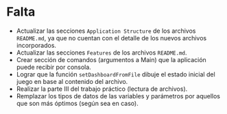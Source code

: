 # Falta

-   Actualizar las secciones `Application Structure` de los archivos `README.md`, ya que no cuentan con el detalle de los nuevos archivos incorporados.
-   Actualizar las secciones `Features` de los archivos `README.md`.
-   Crear sección de comandos (argumentos a Main) que la aplicación puede recibir por consola.
-   Lograr que la función `setDashboardFromFile` dibuje el estado inicial del juego en base al contenido del archivo.
-   Realizar la parte III del trabajo práctico (lectura de archivos).
-   Remplazar los tipos de datos de las variables y parámetros por aquellos que son más óptimos (según sea en caso).
